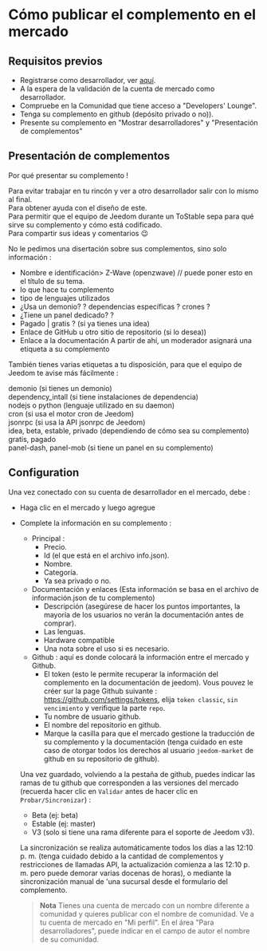 # Cómo publicar el complemento en el mercado

## Requisitos previos

- Registrarse como desarrollador, ver [aquí](https://www.jeedom.com/site/fr/dev.html).
- A la espera de la validación de la cuenta de mercado como desarrollador.
- Compruebe en la Comunidad que tiene acceso a "Developers' Lounge".
- Tenga su complemento en github (depósito privado o no)).
- Presente su complemento en "Mostrar desarrolladores" y "Presentación de complementos"

## Presentación de complementos

Por qué presentar su complemento !

Para evitar trabajar en tu rincón y ver a otro desarrollador salir con lo mismo al final.  
Para obtener ayuda con el diseño de este.  
Para permitir que el equipo de Jeedom durante un ToStable sepa para qué sirve su complemento y cómo está codificado.  
Para compartir sus ideas y comentarios :wink:  

No le pedimos una disertación sobre sus complementos, sino solo información :

- Nombre e identificación> Z-Wave (openzwave) // puede poner esto en el título de su tema.
- lo que hace tu complemento
- tipo de lenguajes utilizados
- ¿Usa un demonio? ? dependencias específicas ? crones ?
- ¿Tiene un panel dedicado? ?
- Pagado | gratis ? (si ya tienes una idea)
- Enlace de GitHub u otro sitio de repositorio (si lo desea))
- Enlace a la documentación
A partir de ahí, un moderador asignará una etiqueta a su complemento

También tienes varias etiquetas a tu disposición, para que el equipo de Jeedom te avise más fácilmente :

demonio (si tienes un demonio)  
dependency_intall (si tiene instalaciones de dependencia)  
nodejs o python (lenguaje utilizado en su daemon)  
cron (si usa el motor cron de Jeedom)  
jsonrpc (si usa la API jsonrpc de Jeedom)  
idea, beta, estable, privado (dependiendo de cómo sea su complemento)  
gratis, pagado  
panel-dash, panel-mob (si tiene un panel en su complemento)  

## Configuration

Una vez conectado con su cuenta de desarrollador en el mercado, debe :

- Haga clic en el mercado y luego agregue
- Complete la información en su complemento :
  - Principal :
    - Precio.
    - Id (el que está en el archivo info.json).
    - Nombre.
    - Categoría.
    - Ya sea privado o no.
  - Documentación y enlaces (Esta información se basa en el archivo de información.json de tu complemento)
    - Descripción (asegúrese de hacer los puntos importantes, la mayoría de los usuarios no verán la documentación antes de comprar).
    - Las lenguas.
    - Hardware compatible
    - Una nota sobre el uso si es necesario.
  - Github : aquí es donde colocará la información entre el mercado y Github.
    - El token (esto le permite recuperar la información del complemento en la documentación de jeedom). Vous pouvez le créer sur la page Github suivante : https://github.com/settings/tokens, elija `token classic`, `sin vencimiento` y verifique la parte `repo`.
    - Tu nombre de usuario github.
    - El nombre del repositorio en github.
    - Marque la casilla para que el mercado gestione la traducción de su complemento y la documentación (tenga cuidado en este caso de otorgar todos los derechos al usuario `jeedom-market` de github en su repositorio de github).

   Una vez guardado, volviendo a la pestaña de github, puedes indicar las ramas de tu github que corresponden a las versiones del mercado (recuerda hacer clic en `Validar` antes de hacer clic en `Probar/Sincronizar`) :

   - Beta (ej: beta)
   - Estable (ej: master)
   - V3 (solo si tiene una rama diferente para el soporte de Jeedom v3).

   La sincronización se realiza automáticamente todos los días a las 12:10 p. m. (tenga cuidado debido a la cantidad de complementos y restricciones de llamadas API, la actualización comienza a las 12:10 p. m. pero puede demorar varias docenas de horas), o mediante la sincronización manual de 'una sucursal desde el formulario del complemento.
   
   
   > **Nota**
   > Tienes una cuenta de mercado con un nombre diferente a comunidad y quieres publicar con el nombre de comunidad.
   > Ve a tu cuenta de mercado en "Mi perfil".  En el área "Para desarrolladores", puede indicar en el campo de autor el nombre de su comunidad. 
